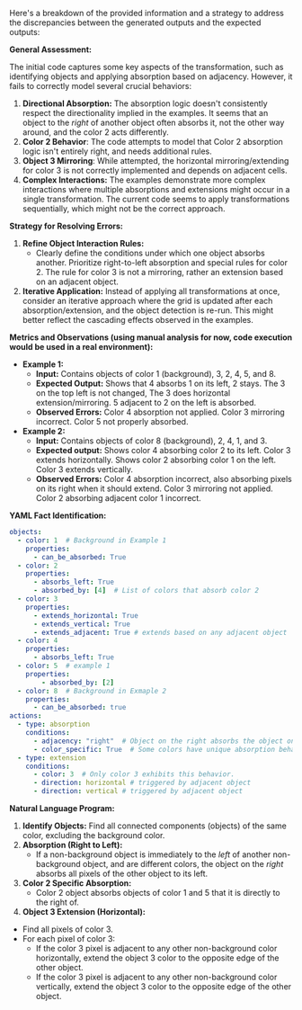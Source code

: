 Here's a breakdown of the provided information and a strategy to address the discrepancies between the generated outputs and the expected outputs:

**General Assessment:**

The initial code captures some key aspects of the transformation, such as identifying objects and applying absorption based on adjacency. However, it fails to correctly model several crucial behaviors:

1.  **Directional Absorption:** The absorption logic doesn't consistently respect the directionality implied in the examples. It seems that an object to the *right* of another object often absorbs it, not the other way around, and the color 2 acts differently.
2.  **Color 2 Behavior**: The code attempts to model that Color 2 absorption logic isn't entirely right, and needs additional rules.
3. **Object 3 Mirroring**: While attempted, the horizontal mirroring/extending for color 3 is not correctly implemented and depends on adjacent cells.
4. **Complex Interactions:** The examples demonstrate more complex interactions where multiple absorptions and extensions might occur in a single transformation. The current code seems to apply transformations sequentially, which might not be the correct approach.

**Strategy for Resolving Errors:**

1.  **Refine Object Interaction Rules:**
    *   Clearly define the conditions under which one object absorbs another. Prioritize right-to-left absorption and special rules for color 2. The rule for color 3 is not a mirroring, rather an extension based on an adjacent object.
2.  **Iterative Application:** Instead of applying all transformations at once, consider an iterative approach where the grid is updated after each absorption/extension, and the object detection is re-run. This might better reflect the cascading effects observed in the examples.

**Metrics and Observations (using manual analysis for now, code execution would be used in a real environment):**

*   **Example 1:**
    *   **Input:** Contains objects of color 1 (background), 3, 2, 4, 5, and 8.
    *   **Expected Output:** Shows that 4 absorbs 1 on its left, 2 stays. The 3 on the top left is not changed, The 3 does horizontal extension/mirroring. 5 adjacent to 2 on the left is absorbed.
    *   **Observed Errors:** Color 4 absorption not applied. Color 3 mirroring incorrect. Color 5 not properly absorbed.
*   **Example 2:**
    *   **Input:** Contains objects of color 8 (background), 2, 4, 1, and 3.
    *   **Expected output:** Shows color 4 absorbing color 2 to its left. Color 3 extends horizontally. Shows color 2 absorbing color 1 on the left. Color 3 extends vertically.
    * **Observed Errors:** Color 4 absorption incorrect, also absorbing pixels on its right when it should extend. Color 3 mirroring not applied. Color 2 absorbing adjacent color 1 incorrect.

**YAML Fact Identification:**


```yaml
objects:
  - color: 1  # Background in Example 1
    properties:
      - can_be_absorbed: True
  - color: 2
    properties:
      - absorbs_left: True
      - absorbed_by: [4]  # List of colors that absorb color 2
  - color: 3
    properties:
      - extends_horizontal: True
      - extends_vertical: True
      - extends_adjacent: True # extends based on any adjacent object
  - color: 4
    properties:
      - absorbs_left: True
  - color: 5  # example 1
    properties:
        - absorbed_by: [2]
  - color: 8  # Background in Exmaple 2
    properties:
      - can_be_absorbed: true
actions:
  - type: absorption
    conditions:
      - adjacency: "right"  # Object on the right absorbs the object on the left.
      - color_specific: True  # Some colors have unique absorption behaviors.
  - type: extension
    conditions:
      - color: 3  # Only color 3 exhibits this behavior.
      - direction: horizontal # triggered by adjacent object
      - direction: vertical # triggered by adjacent object
```


**Natural Language Program:**

1.  **Identify Objects:** Find all connected components (objects) of the same color, excluding the background color.
2.  **Absorption (Right to Left):**
    * If a non-background object is immediately to the *left* of another non-background object, and are different colors, the object on the *right* absorbs all pixels of the other object to its left.
3.  **Color 2 Specific Absorption:**
    *   Color 2 object absorbs objects of color 1 and 5 that it is directly to the right of.
4.  **Object 3 Extension (Horizontal):**
   * Find all pixels of color 3.
   * For each pixel of color 3:
     * If the color 3 pixel is adjacent to any other non-background color horizontally, extend the object 3 color to the opposite edge of the other object.
     * If the color 3 pixel is adjacent to any other non-background color vertically, extend the object 3 color to the opposite edge of the other object.

